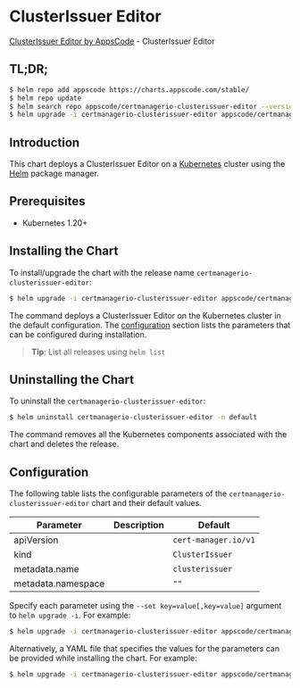 # ClusterIssuer Editor

[ClusterIssuer Editor by AppsCode](https://appscode.com) - ClusterIssuer Editor

## TL;DR;

```bash
$ helm repo add appscode https://charts.appscode.com/stable/
$ helm repo update
$ helm search repo appscode/certmanagerio-clusterissuer-editor --version=v0.26.0
$ helm upgrade -i certmanagerio-clusterissuer-editor appscode/certmanagerio-clusterissuer-editor -n default --create-namespace --version=v0.26.0
```

## Introduction

This chart deploys a ClusterIssuer Editor on a [Kubernetes](http://kubernetes.io) cluster using the [Helm](https://helm.sh) package manager.

## Prerequisites

- Kubernetes 1.20+

## Installing the Chart

To install/upgrade the chart with the release name `certmanagerio-clusterissuer-editor`:

```bash
$ helm upgrade -i certmanagerio-clusterissuer-editor appscode/certmanagerio-clusterissuer-editor -n default --create-namespace --version=v0.26.0
```

The command deploys a ClusterIssuer Editor on the Kubernetes cluster in the default configuration. The [configuration](#configuration) section lists the parameters that can be configured during installation.

> **Tip**: List all releases using `helm list`

## Uninstalling the Chart

To uninstall the `certmanagerio-clusterissuer-editor`:

```bash
$ helm uninstall certmanagerio-clusterissuer-editor -n default
```

The command removes all the Kubernetes components associated with the chart and deletes the release.

## Configuration

The following table lists the configurable parameters of the `certmanagerio-clusterissuer-editor` chart and their default values.

|     Parameter      | Description |             Default             |
|--------------------|-------------|---------------------------------|
| apiVersion         |             | <code>cert-manager.io/v1</code> |
| kind               |             | <code>ClusterIssuer</code>      |
| metadata.name      |             | <code>clusterissuer</code>      |
| metadata.namespace |             | <code>""</code>                 |


Specify each parameter using the `--set key=value[,key=value]` argument to `helm upgrade -i`. For example:

```bash
$ helm upgrade -i certmanagerio-clusterissuer-editor appscode/certmanagerio-clusterissuer-editor -n default --create-namespace --version=v0.26.0 --set apiVersion=cert-manager.io/v1
```

Alternatively, a YAML file that specifies the values for the parameters can be provided while
installing the chart. For example:

```bash
$ helm upgrade -i certmanagerio-clusterissuer-editor appscode/certmanagerio-clusterissuer-editor -n default --create-namespace --version=v0.26.0 --values values.yaml
```
